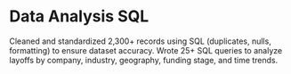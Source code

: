 # Data Analysis SQL
 Cleaned and standardized 2,300+ records using SQL (duplicates, nulls, formatting) to ensure dataset accuracy.  Wrote 25+ SQL queries to analyze layoffs by company, industry, geography, funding stage, and time trends.

